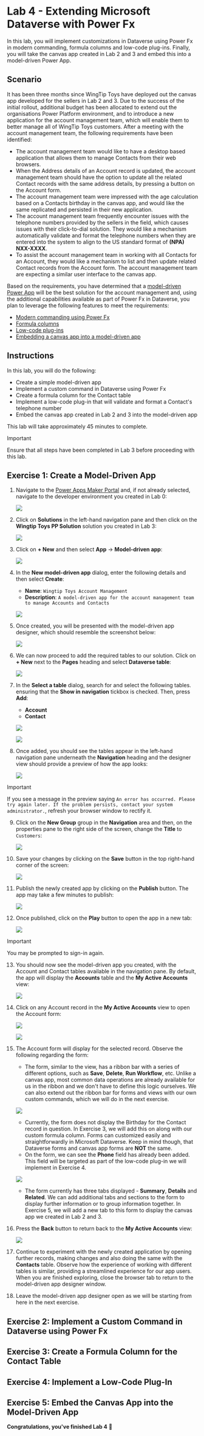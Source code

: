 # Lab 4 - Extending Microsoft Dataverse with Power Fx

In this lab, you will implement customizations in Dataverse using Power Fx in modern commanding, formula columns and low-code plug-ins. Finally, you will take the canvas app created in Lab 2 and 3 and embed this into a model-driven Power App.

## Scenario

It has been three months since WingTip Toys have deployed out the canvas app developed for the sellers in Lab 2 and 3. Due to the success of the initial rollout, additional budget has been allocated to extend out the organisations Power Platform environment, and to introduce a new application for the account management team, which will enable them to better manage all of WingTip Toys customers. After a meeting with the account management team, the following requirements have been identified:

- The account management team would like to have a desktop based application that allows them to manage Contacts from their web browsers.
- When the Address details of an Account record is updated, the account management team should have the option to update all the related Contact records with the same address details, by pressing a button on the Account form.
- The account management team were impressed with the age calculation based on a Contacts birthday in the canvas app, and would like the same replicated and persisted in their new application.
- The account management team frequently encounter issues with the telephone numbers provided by the sellers in the field, which causes issues with their click-to-dial solution. They would like a mechanism automatically validate and format the telephone numbers when they are entered into the system to align to the US standard format of **(NPA) NXX-XXXX**.
- To assist the account management team in working with all Contacts for an Account, they would like a mechanism to list and then update related Contact records from the Account form. The account management team are expecting a similar user interface to the canvas app.

Based on the requirements, you have determined that a [model-driven Power App](https://learn.microsoft.com/en-us/power-apps/maker/model-driven-apps/model-driven-app-overview) will be the best solution for the account management and, using the additional capabilities available as part of Power Fx in Dataverse, you plan to leverage the following features to meet the requirements:

- [Modern commanding using Power Fx](https://learn.microsoft.com/en-us/power-apps/maker/model-driven-apps/commanding-use-powerfx)
- [Formula columns](https://learn.microsoft.com/en-us/power-apps/maker/data-platform/formula-columns?tabs=type-or-paste)
- [Low-code plug-ins](https://learn.microsoft.com/en-us/power-apps/maker/data-platform/low-code-plug-ins?tabs=instant)
- [Embedding a canvas app into a model-driven app](https://learn.microsoft.com/en-us/power-apps/maker/model-driven-apps/embedded-canvas-app-add-classic-designer)

## Instructions

In this lab, you will do the following:

- Create a simple model-driven app
- Implement a custom command in Dataverse using Power Fx
- Create a formula column for the Contact table
- Implement a low-code plug-in that will validate and format a Contact's telephone number
- Embed the canvas app created in Lab 2 and 3 into the model-driven app

This lab will take approximately 45 minutes to complete.

> [!IMPORTANT]
> Ensure that all steps have been completed in Lab 3 before proceeding with this lab.

## Exercise 1: Create a Model-Driven App

1. Navigate to the [Power Apps Maker Portal](https://make.powerapps.com) and, if not already selected, navigate to the developer environment you created in Lab 0:
   
    ![](Images/Lab4-ExtendingDataverseWithPowerFx/E1_1.png)

2. Click on **Solutions** in the left-hand navigation pane and then click on the **Wingtip Toys PP Solution** solution you created in Lab 3:
   
    ![](Images/Lab4-ExtendingDataverseWithPowerFx/E1_2.png)

3. Click on **+ New** and then select  **App** -> **Model-driven app**:

    ![](Images/Lab4-ExtendingDataverseWithPowerFx/E1_3.png)

4. In the **New model-driven app** dialog, enter the following details and then select **Create**:
    - **Name**: `Wingtip Toys Account Management`
    - **Description**: `A model-driven app for the account management team to manage Accounts and Contacts`

    ![](Images/Lab4-ExtendingDataverseWithPowerFx/E1_4.png)

5. Once created, you will be presented with the model-driven app designer, which should resemble the screenshot below:

    ![](Images/Lab4-ExtendingDataverseWithPowerFx/E1_5.png)

6. We can now proceed to add the required tables to our solution. Click on **+ New** next to the **Pages** heading and select **Dataverse table**:

    ![](Images/Lab4-ExtendingDataverseWithPowerFx/E1_6.png)

7. In the **Select a table** dialog, search for and select the following tables. ensuring that the **Show in navigation** tickbox is checked. Then, press **Add**:
    - **Account**
    - **Contact**

    ![](Images/Lab4-ExtendingDataverseWithPowerFx/E1_7.png)

    ![](Images/Lab4-ExtendingDataverseWithPowerFx/E1_8.png)

8. Once added, you should see the tables appear in the left-hand navigation pane underneath the **Navigation** heading and the designer view should provide a preview of how the app looks:

    ![](Images/Lab4-ExtendingDataverseWithPowerFx/E1_9.png)

> [!IMPORTANT]
> If you see a message in the preview saying `An error has occurred. Please try again later. If the problem persists, contact your system administrator.`, refresh your browser window to rectify it.

9. Click on the **New Group** group in the **Navigation** area and then, on the properties pane to the right side of the screen, change the **Title** to `Customers`:

    ![](Images/Lab4-ExtendingDataverseWithPowerFx/E1_10.png)

10. Save your changes by clicking on the **Save** button in the top right-hand corner of the screen:

    ![](Images/Lab4-ExtendingDataverseWithPowerFx/E1_11.png)

11. Publish the newly created app by clicking on the **Publish** button. The app may take a few minutes to publish:

    ![](Images/Lab4-ExtendingDataverseWithPowerFx/E1_12.png)

12. Once published, click on the **Play** button to open the app in a new tab:

    ![](Images/Lab4-ExtendingDataverseWithPowerFx/E1_13.png)

> [!IMPORTANT]
> You may be prompted to sign-in again.

13. You should now see the model-driven app you created, with the Account and Contact tables available in the navigation pane. By default, the app will display the **Accounts** table and the **My Active Accounts** view:

    ![](Images/Lab4-ExtendingDataverseWithPowerFx/E1_14.png)

14. Click on any Account record in the **My Active Accounts** view to open the Account form:

    ![](Images/Lab4-ExtendingDataverseWithPowerFx/E1_15.png)

    ![](Images/Lab4-ExtendingDataverseWithPowerFx/E1_16.png)

15. The Account form will display for the selected record. Observe the following regarding the form:
    - The form, similar to the view, has a ribbon bar with a series of different options, such as **Save**, **Delete**, **Run Workflow**, etc. Unlike a canvas app, most common data operations are already available for us in the ribbon and we don't have to define this logic ourselves. We can also extend out the ribbon bar for forms and views with our own custom commands, which we will do in the next exercise.

    ![](Images/Lab4-ExtendingDataverseWithPowerFx/E1_17.png)

    - Currently, the form does not display the Birthday for the Contact record in question. In Exercise 3, we will add this on along with our custom formula column. Forms can customized easily and straightforwardly in Microsoft Dataverse. Keep in mind though, that Dataverse forms and canvas app forms are **NOT** the same.
    - On the form, we can see the **Phone** field has already been added. This field will be targeted as part of the low-code plug-in we will implement in Exercise 4.

    ![](Images/Lab4-ExtendingDataverseWithPowerFx/E1_18.png)

    - The form currently has three tabs displayed - **Summary**, **Details** and **Related**. We can add additional tabs and sections to the form to display further information or to group information together. In Exercise 5, we will add a new tab to this form to display the canvas app we created in Lab 2 and 3.

16. Press the **Back** button to return back to the **My Active Accounts** view:

    ![](Images/Lab4-ExtendingDataverseWithPowerFx/E1_19.png)

17. Continue to experiment with the newly created application by opening further records, making changes and also doing the same with the **Contacts** table. Observe how the experience of working with different tables is similar, providing a streamlined experience for our app users. When you are finished exploring, close the browser tab to return to the model-driven app designer window.

18. Leave the model-driven app designer open as we will be starting from here in the next exercise.

## Exercise 2: Implement a Custom Command in Dataverse using Power Fx

## Exercise 3: Create a Formula Column for the Contact Table

## Exercise 4: Implement a Low-Code Plug-In

## Exercise 5: Embed the Canvas App into the Model-Driven App

**Congratulations, you've finished Lab 4** 🥳